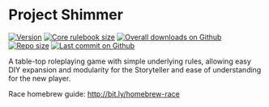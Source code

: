 # Project Shimmer
[![Version](https://img.shields.io/github/release/iansannar/shimmer)](https://github.com/iansannar/shimmer/releases)
[![Core rulebook size](https://img.shields.io/github/size/iansannar/shimmer?label=pdf%20size&style=flat)](https://github.com/iansannar/shimmer/releases/downloads)
[![Overall downloads on Github](https://img.shields.io/github/downloads/iansannar/shimmer/total?style=flat)](https://github.com/iansannar/shimmer)
[![Repo size](https://img.shields.io/github/repo-size/iansannar/shimmer)](https://github.com/iansannar/shimmer)
[![Last commit on Github](https://img.shields.io/github/last-commit/iansannar/shimmer?style=flat)](https://github.com/iansannar/shimmer/commits/master)

A table-top roleplaying game with simple underlying rules, allowing easy DIY expansion and modularity for the Storyteller and ease of understanding for the new player.

Race homebrew guide: http://bit.ly/homebrew-race
